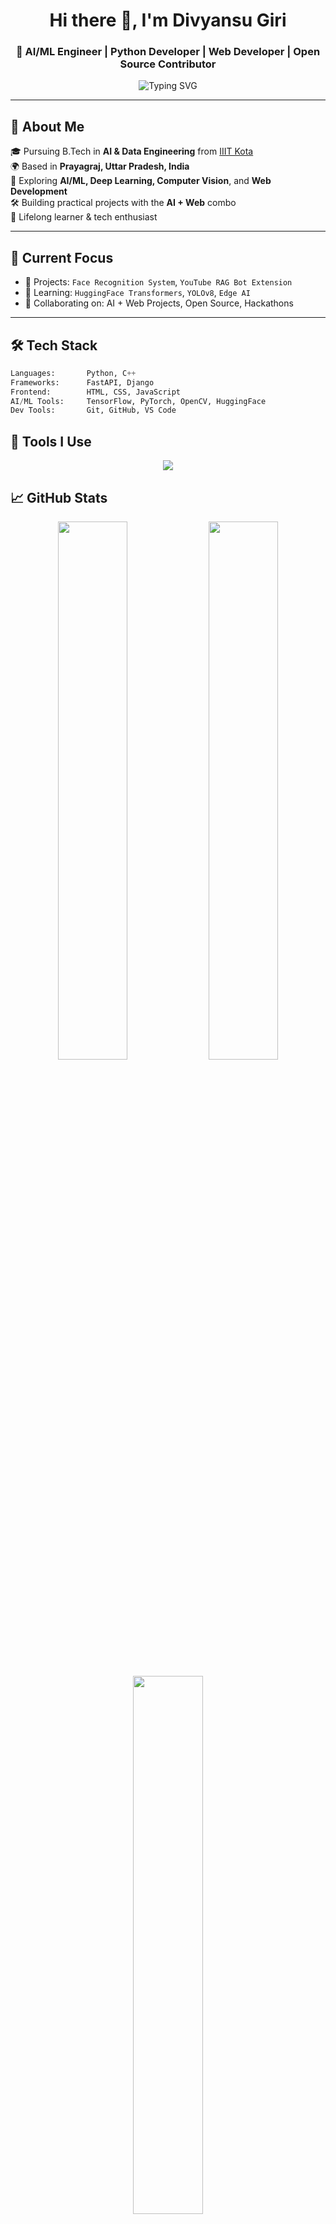 <h1 align="center">Hi there 👋, I'm Divyansu Giri</h1>
<h3 align="center">🚀 AI/ML Engineer | Python Developer | Web Developer | Open Source Contributor</h3>

<p align="center">
  <img src="https://readme-typing-svg.demolab.com?font=Fira+Code&size=22&duration=4000&pause=1000&color=0AE2F2&center=true&vCenter=true&width=800&lines=Passionate+AI%2FML+Engineer;FastAPI+%7C+Django+Backend+Developer;Open+Source+Contributor+%7C+Tech+Explorer;Computer+Vision+%7C+Edge+AI+%7C+Generative+AI;Always+Learning+%F0%9F%92%AB" alt="Typing SVG" />
</p>

---

## 🧠 About Me

🎓 Pursuing B.Tech in **AI & Data Engineering** from [IIIT Kota](https://iiitkota.ac.in)  
🌍 Based in **Prayagraj, Uttar Pradesh, India**  
🧪 Exploring **AI/ML, Deep Learning, Computer Vision**, and **Web Development**  
🛠️ Building practical projects with the **AI + Web** combo  
🌱 Lifelong learner & tech enthusiast

---

## 🚀 Current Focus

- 🔭 Projects: `Face Recognition System`, `YouTube RAG Bot Extension`
- 📖 Learning: `HuggingFace Transformers`, `YOLOv8`, `Edge AI`
- 🤝 Collaborating on: AI + Web Projects, Open Source, Hackathons

---

## 🛠️ Tech Stack

```python
Languages:       Python, C++
Frameworks:      FastAPI, Django
Frontend:        HTML, CSS, JavaScript
AI/ML Tools:     TensorFlow, PyTorch, OpenCV, HuggingFace
Dev Tools:       Git, GitHub, VS Code
```

## 🔧 Tools I Use

<p align="center"> <img src="https://skillicons.dev/icons?i=python,cpp,fastapi,django,tensorflow,pytorch,opencv,html,css,js,git,github,vscode,linux" /> </p>

## 📈 GitHub Stats

<p align="center"> <img width="47%" src="https://github-readme-stats.vercel.app/api?username=Divyanshu-hash&show_icons=true&theme=tokyonight&hide_border=true" /> <img width="47%" src="https://github-readme-streak-stats.herokuapp.com/?user=Divyanshu-hash&theme=tokyonight&hide_border=true" /> </p> <p align="center"> <img width="47%" src="https://github-readme-stats.vercel.app/api/top-langs/?username=Divyanshu-hash&layout=compact&theme=tokyonight&hide_border=true" /> </p>

## 📫 Let’s Connect
<p align="center"> <a href="mailto:rishugiri056@gmail.com"><img src="https://img.shields.io/badge/Gmail-D14836?style=for-the-badge&logo=gmail&logoColor=white"/></a> <a href="https://www.linkedin.com/in/divyanshu-giri-944b80332"><img src="https://img.shields.io/badge/LinkedIn-blue?style=for-the-badge&logo=linkedin&logoColor=white"/></a> <a href="https://github.com/Divyanshu-hash"><img src="https://img.shields.io/badge/GitHub-100000?style=for-the-badge&logo=github&logoColor=white"/></a> </p>

## 🙏 Thanks for Visiting!

<p align="center"> <img src="https://komarev.com/ghpvc/?username=Divyanshu-hash&style=flat-square&color=brightgreen" alt="Profile Views" /> </p> ```
